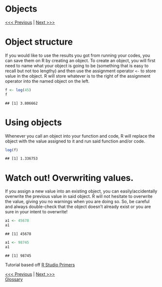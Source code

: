 Objects
================

[\<\<\< Previous](02-functions.md) | [Next \>\>\>](04-vectors.md)

# Object structure

If you would like to use the results you got from running your codes,
you can save them on R by creating an object. To create an object, you
will first need to name what your object is going to be (something that
is easy to recall but not too lengthy) and then use the assignment
operator `<-` to store value in the object. R will store whatever is to
the right of the assignment operator into the named object on the left.

``` r
f <- log(45)
f
```

    ## [1] 3.806662

# Using objects

Whenever you call an object into your function and code, R will replace
the object with the value assigned to it and run said function and/or
code.

``` r
log(f)
```

    ## [1] 1.336753

# Watch out\! Overwriting values.

If you assign a new value into an existing object, you can
easily/accidentally overwrite the previous value in said object. R will
not hesitate to overwrite the value, giving you no warnings when you are
doing so. So, be careful and always double-check that the object doesn’t
already exist or you are sure in your intent to overwrite\!

``` r
a1 <- 45678
a1
```

    ## [1] 45678

``` r
a1 <- 98745
a1
```

    ## [1] 98745

Tutorial based off [R Studio
Primers](https://rstudio.cloud/learn/primers)

[\<\<\< Previous](02-functions.md) | [Next \>\>\>](04-vectors.md)  
[Glossary](glossary.md)
